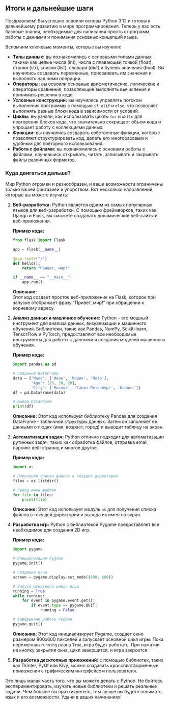 ## Итоги и дальнейшие шаги

Поздравляем! Вы успешно освоили основы Python 3.12 и готовы к дальнейшему развитию в мире программирования.  Теперь у вас есть базовые знания, необходимые для написания простых программ, работы с данными и понимания основных концепций языка. 

Вспомним ключевые моменты, которые вы изучили:

* **Типы данных:** вы познакомились с основными типами данных, такими как целые числа (int), числа с плавающей точкой (float), строки (str), списки (list), словари (dict) и булевы значения (bool). Вы научились создавать переменные, присваивать им значения и выполнять над ними операции.
* **Операторы:** вы освоили основные арифметические, логические и операторы сравнения, позволяющие выполнять вычисления и принимать решения в коде.
* **Условные конструкции:** вы научились управлять потоком выполнения программы с помощью `if`, `elif` и `else`, что позволяет выполнять разные блоки кода в зависимости от условий.
* **Циклы:** вы узнали, как использовать циклы `for` и `while` для повторения блоков кода, что значительно сокращает объем кода и упрощает работу с коллекциями данных.
* **Функции:** вы научились создавать собственные функции, которые позволяют структурировать код, делать его многоразовым и удобным для повторного использования.
* **Работа с файлами:** вы познакомились с основами работы с файлами, научившись открывать, читать, записывать и закрывать файлы различных форматов.

### Куда двигаться дальше?

Мир Python огромен и разнообразен, и ваши возможности ограничены только вашей фантазией и упорством. Вот несколько направлений, которые вы можете изучить:

1. **Веб-разработка:** Python является одним из самых популярных языков для веб-разработки. С помощью фреймворков, таких как Django и Flask, вы сможете создавать динамические веб-сайты и веб-приложения.

    **Пример кода:**

    ```python
    from flask import Flask

    app = Flask(__name__)

    @app.route("/")
    def hello():
        return "Привет, мир!"

    if __name__ == "__main__":
        app.run()
    ```
    **Описание:**  
    Этот код создает простое веб-приложение на Flask, которое при запуске отображает фразу "Привет, мир!" при обращении к корневому адресу.

2. **Анализ данных и машинное обучение:** Python – это мощный инструмент для анализа данных, визуализации и машинного обучения. Библиотеки, такие как Pandas, NumPy, Scikit-learn, TensorFlow и PyTorch, предоставляют все необходимые инструменты для работы с данными и создания моделей машинного обучения.

    **Пример кода:**

    ```python
    import pandas as pd

    # Создание DataFrame
    data = {'Name': ['Иван', 'Мария', 'Петр'],
            'Age': [25, 30, 28],
            'City': ['Москва', 'Санкт-Петербург', 'Казань']}
    df = pd.DataFrame(data)

    # Вывод DataFrame
    print(df)
    ```

    **Описание:**
    Этот код использует библиотеку Pandas для создания DataFrame - табличной структуры данных. Затем он заполняет ее данными о людях (имя, возраст, город) и выводит таблицу на экран.


3. **Автоматизация задач:** Python отлично подходит для автоматизации рутинных задач, таких как обработка файлов, отправка email, парсинг веб-страниц и многое другое.

    **Пример кода:**

    ```python
    import os

    # Получение списка файлов в текущей директории
    files = os.listdir()

    # Вывод имен файлов
    for file in files:
        print(file)
    ```
    **Описание:**
    Этот код использует модуль `os` для получения списка файлов в текущей директории и вывода их имен на экран.

4. **Разработка игр:** Python с библиотекой Pygame предоставляет все необходимое для создания 2D игр.

    **Пример кода:**

    ```python
    import pygame

    # Инициализация Pygame
    pygame.init()

    # Создание окна
    screen = pygame.display.set_mode((800, 600))

    # Запуск основного цикла игры
    running = True
    while running:
        for event in pygame.event.get():
            if event.type == pygame.QUIT:
                running = False

    # Завершение работы Pygame
    pygame.quit()
    ```

    **Описание:**
    Этот код инициализирует Pygame, создает окно размером 800x600 пикселей и запускает основной цикл игры. Пока переменная `running` равна `True`, игра будет работать. При нажатии на кнопку закрытия окна, цикл завершится, и игра закроется.


5. **Разработка десктопных приложений:**  c помощью библиотек, таких как Tkinter, PyQt или Kivy, можно создавать кроссплатформенные приложения с графическим интерфейсом пользователя.

Это лишь малая часть того, что вы можете делать с Python. Не бойтесь экспериментировать, изучать новые библиотеки и решать реальные задачи. Чем больше вы практикуетесь, тем лучше вы будете понимать язык и его возможности. Удачи в ваших начинаниях!
